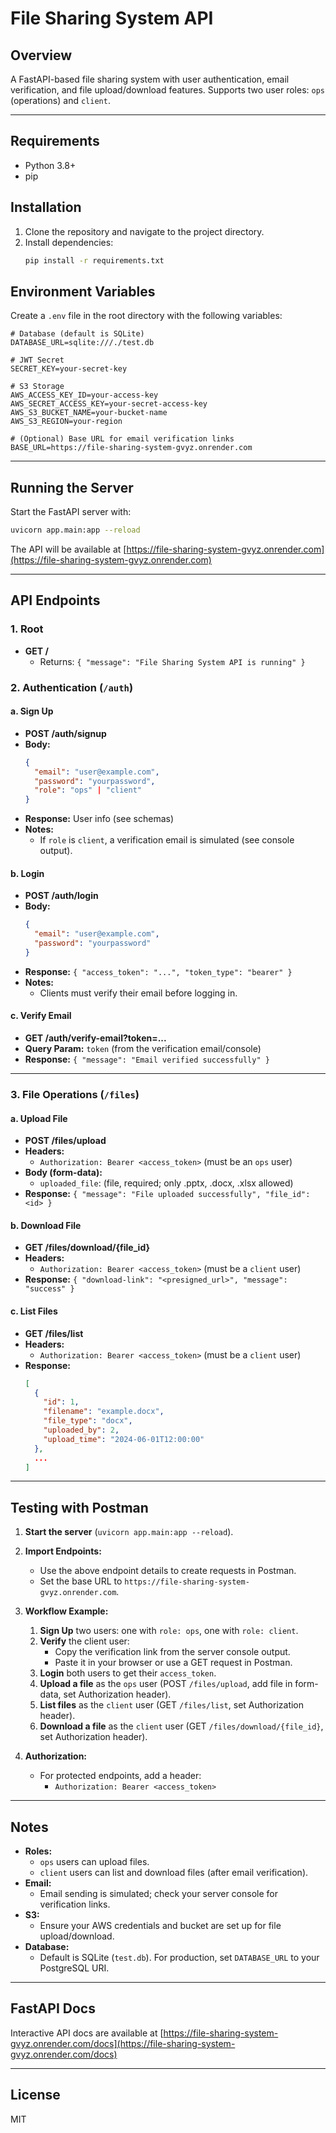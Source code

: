 # File Sharing System API

## Overview
A FastAPI-based file sharing system with user authentication, email verification, and file upload/download features. Supports two user roles: `ops` (operations) and `client`.

---

## Requirements
- Python 3.8+
- pip

## Installation
1. Clone the repository and navigate to the project directory.
2. Install dependencies:
   ```bash
   pip install -r requirements.txt
   ```

## Environment Variables
Create a `.env` file in the root directory with the following variables:

```
# Database (default is SQLite)
DATABASE_URL=sqlite:///./test.db

# JWT Secret
SECRET_KEY=your-secret-key

# S3 Storage
AWS_ACCESS_KEY_ID=your-access-key
AWS_SECRET_ACCESS_KEY=your-secret-access-key
AWS_S3_BUCKET_NAME=your-bucket-name
AWS_S3_REGION=your-region

# (Optional) Base URL for email verification links
BASE_URL=https://file-sharing-system-gvyz.onrender.com
```

---

## Running the Server
Start the FastAPI server with:
```bash
uvicorn app.main:app --reload
```
The API will be available at [https://file-sharing-system-gvyz.onrender.com](https://file-sharing-system-gvyz.onrender.com)

---

## API Endpoints

### 1. **Root**
- **GET /**
  - Returns: `{ "message": "File Sharing System API is running" }`

### 2. **Authentication** (`/auth`)

#### a. **Sign Up**
- **POST /auth/signup**
- **Body:**
  ```json
  {
    "email": "user@example.com",
    "password": "yourpassword",
    "role": "ops" | "client"
  }
  ```
- **Response:** User info (see schemas)
- **Notes:**
  - If `role` is `client`, a verification email is simulated (see console output).

#### b. **Login**
- **POST /auth/login**
- **Body:**
  ```json
  {
    "email": "user@example.com",
    "password": "yourpassword"
  }
  ```
- **Response:** `{ "access_token": "...", "token_type": "bearer" }`
- **Notes:**
  - Clients must verify their email before logging in.

#### c. **Verify Email**
- **GET /auth/verify-email?token=...**
- **Query Param:** `token` (from the verification email/console)
- **Response:** `{ "message": "Email verified successfully" }`

---

### 3. **File Operations** (`/files`)

#### a. **Upload File**
- **POST /files/upload**
- **Headers:**
  - `Authorization: Bearer <access_token>` (must be an `ops` user)
- **Body (form-data):**
  - `uploaded_file`: (file, required; only .pptx, .docx, .xlsx allowed)
- **Response:** `{ "message": "File uploaded successfully", "file_id": <id> }`

#### b. **Download File**
- **GET /files/download/{file_id}**
- **Headers:**
  - `Authorization: Bearer <access_token>` (must be a `client` user)
- **Response:** `{ "download-link": "<presigned_url>", "message": "success" }`

#### c. **List Files**
- **GET /files/list**
- **Headers:**
  - `Authorization: Bearer <access_token>` (must be a `client` user)
- **Response:**
  ```json
  [
    {
      "id": 1,
      "filename": "example.docx",
      "file_type": "docx",
      "uploaded_by": 2,
      "upload_time": "2024-06-01T12:00:00"
    },
    ...
  ]
  ```

---

## Testing with Postman

1. **Start the server** (`uvicorn app.main:app --reload`).
2. **Import Endpoints:**
   - Use the above endpoint details to create requests in Postman.
   - Set the base URL to `https://file-sharing-system-gvyz.onrender.com`.

3. **Workflow Example:**
   1. **Sign Up** two users: one with `role: ops`, one with `role: client`.
   2. **Verify** the client user:
      - Copy the verification link from the server console output.
      - Paste it in your browser or use a GET request in Postman.
   3. **Login** both users to get their `access_token`.
   4. **Upload a file** as the `ops` user (POST `/files/upload`, add file in form-data, set Authorization header).
   5. **List files** as the `client` user (GET `/files/list`, set Authorization header).
   6. **Download a file** as the `client` user (GET `/files/download/{file_id}`, set Authorization header).

4. **Authorization:**
   - For protected endpoints, add a header:
     - `Authorization: Bearer <access_token>`

---

## Notes
- **Roles:**
  - `ops` users can upload files.
  - `client` users can list and download files (after email verification).
- **Email:**
  - Email sending is simulated; check your server console for verification links.
- **S3:**
  - Ensure your AWS credentials and bucket are set up for file upload/download.
- **Database:**
  - Default is SQLite (`test.db`). For production, set `DATABASE_URL` to your PostgreSQL URI.

---

## FastAPI Docs
Interactive API docs are available at [https://file-sharing-system-gvyz.onrender.com/docs](https://file-sharing-system-gvyz.onrender.com/docs)

---

## License
MIT 